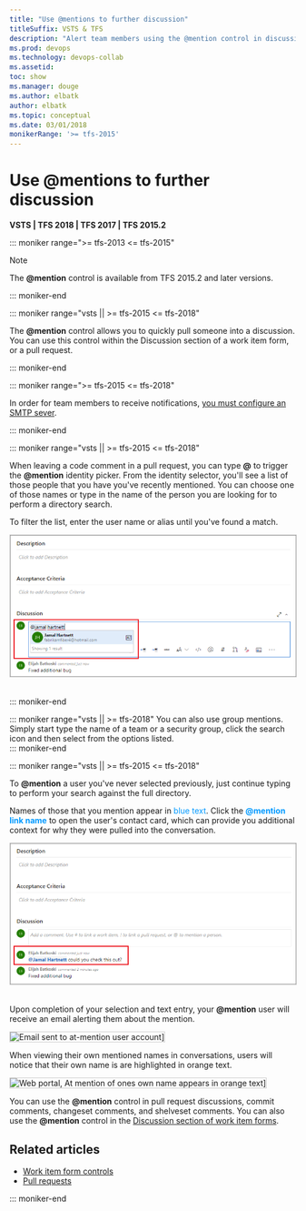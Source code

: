 ```yaml
---
title: "Use @mentions to further discussion"
titleSuffix: VSTS & TFS 
description: "Alert team members using the @mention control in discussions and pull requests" 
ms.prod: devops
ms.technology: devops-collab
ms.assetid: 
toc: show
ms.manager: douge
ms.author: elbatk
author: elbatk
ms.topic: conceptual
ms.date: 03/01/2018
monikerRange: '>= tfs-2015'
---
```



# Use &#64;mentions to further discussion

**VSTS | TFS 2018 | TFS 2017 | TFS 2015.2**


::: moniker range=">= tfs-2013 <= tfs-2015"

> [!NOTE]  
> The **@mention** control is available from TFS 2015.2 and later versions.    

::: moniker-end



::: moniker range="vsts || >= tfs-2015 <= tfs-2018"

The **@mention** control allows you to quickly pull someone into a discussion. You can use this control within the Discussion section of a work item form, or a pull request. 

::: moniker-end

<a id="mention-person-id">  </a>

::: moniker range=">= tfs-2015 <= tfs-2018"

In order for team members to receive notifications, [you must configure an SMTP sever](../tfs-server/admin/setup-customize-alerts.md). 

::: moniker-end

::: moniker range="vsts || >= tfs-2015 <= tfs-2018"

When leaving a code comment in a pull request, you can type **@** to trigger the **@mention** identity picker. From the identity selector, you'll see a list of those people that you have you've recently mentioned. You can choose one of those names or type in the name of the person you are looking for to perform a directory search.  

To filter the list, enter the user name or alias until you've found a match.

<img src="_img/at-mention-pr-type-name.png" alt="Web portal, Pull Request, Type a user name or email alias to locate a match" style="border: 1px solid #CCCCCC;" /> 

::: moniker-end

::: moniker range="vsts || >= tfs-2018"
You can also use group mentions. Simply start type the name of a team or a security group, click the search icon and then select from the options listed.    
::: moniker-end

::: moniker range="vsts || >= tfs-2015 <= tfs-2018"

To **@mention** a user you've never selected previously, just continue typing to perform your search against the full directory.  

Names of those that you mention appear in <span style="color:#0099FF">blue text</span>. Click the <span style="color:#0099FF">**@mention link name**</span> to open the user's contact card, which can provide you additional context for why they were pulled into the conversation.  

<img src="_img/at-mention-link-to-user-contact-card.png" alt="Web portal, At mention user contact card accessible]" style="border: 1px solid #CCCCCC;" /> 

Upon completion of your selection and text entry, your **@mention** user will receive an email alerting them about the mention.  

<img src="_img/mail-to-at-mention-user.png" alt="Email sent to at-mention user account]" style="border: 1px solid #CCCCCC;" /> 

When viewing their own mentioned names in conversations, users will notice that their own name is are highlighted in orange text.  

<img src="_img/at-mention-link-view-of-own-name.png" alt="Web portal, At mention of ones own name appears in orange text]" style="border: 1px solid #CCCCCC;" /> 

You can use the **@mention** control in pull request discussions, commit comments, changeset comments, and shelveset comments. You can also use the **@mention** control in the [Discussion section of work item forms](../work/work-items/work-item-form-controls.md#discussion). 

## Related articles

- [Work item form controls](../work/work-items/work-item-form-controls.md)  
- [Pull requests](../git/tutorial/pullrequest.md)

::: moniker-end